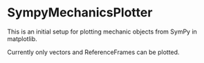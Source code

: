 # SympyMechanicsPlotter
This is an initial setup for plotting mechanic objects from SymPy in matplotlib.

Currently only vectors and ReferenceFrames can be plotted.

